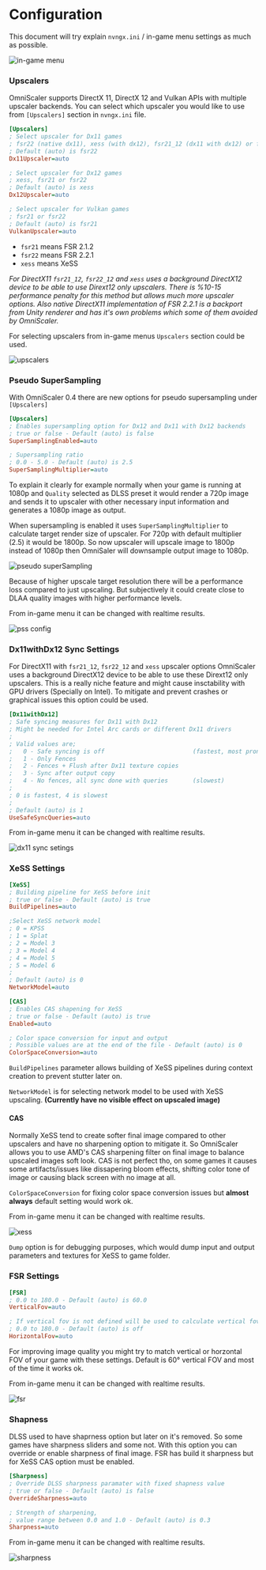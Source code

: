 # Configuration
This document will try explain `nvngx.ini` / in-game menu settings as much as possible.

![in-game menu](images/ingame_menu.png)

### Upscalers
OmniScaler supports DirectX 11, DirectX 12 and Vulkan APIs with multiple upscaler backends. You can select which upscaler you would like to use from `[Upscalers]` section in `nvngx.ini` file.

```ini
[Upscalers]
; Select upscaler for Dx11 games
; fsr22 (native dx11), xess (with dx12), fsr21_12 (dx11 with dx12) or fsr22_12 (dx11 with dx12)
; Default (auto) is fsr22
Dx11Upscaler=auto

; Select upscaler for Dx12 games
; xess, fsr21 or fsr22
; Default (auto) is xess
Dx12Upscaler=auto

; Select upscaler for Vulkan games
; fsr21 or fsr22
; Default (auto) is fsr21
VulkanUpscaler=auto
```

* `fsr21` means FSR 2.1.2
* `fsr22` means FSR 2.2.1
* `xess` means XeSS

*For DirectX11 `fsr21_12`, `fsr22_12` and `xess` uses a background DirectX12 device to be able to use Dirext12 only upscalers. There is %10-15 performance penalty for this method but allows much more upscaler options. Also native DirectX11 implementation of FSR 2.2.1 is a backport from Unity renderer and has it's own problems which some of them avoided by OmniScaler.*

For selecting upscalers from in-game menus `Upscalers` section could be used.

![upscalers](images/Upscalers.png)

### Pseudo SuperSampling
With OmniScaler 0.4 there are new options for pseudo supersampling under `[Upscalers]`

```ini
[Upscalers]
; Enables supersampling option for Dx12 and Dx11 with Dx12 backends
; true or false - Default (auto) is false
SuperSamplingEnabled=auto

; Supersampling ratio 
; 0.0 - 5.0 - Default (auto) is 2.5
SuperSamplingMultiplier=auto
```
To explain it clearly for example normally when your game is running at 1080p and `Quality` selected as DLSS preset it would render a 720p image and sends it to upscaler with other necessary input information and generates a 1080p image as output.

When supersampling is enabled it uses `SuperSamplingMultiplier` to calculate target render size of upscaler. For 720p with default multiplier (2.5) it would be 1800p. So now upscaler will upscale image to 1800p instead of 1080p then OmniSaler will downsample output image to 1080p.

![pseudo superSampling](images/pss.png)

Because of higher upscale target resolution there will be a performance loss compared to just upscaling. But subjectively it could create close to DLAA quality images with higher performance levels. 

From in-game menu it can be changed with realtime results.

![pss config](images/pss_config.png)

### Dx11withDx12 Sync Settings
For DirectX11 with `fsr21_12`, `fsr22_12` and `xess` upscaler options OmniScaler uses a background DirectX12 device to be able to use these Dirext12 only upscalers. This is a really niche feature and might cause insctability with GPU drivers (Specially on Intel). To mitigate and prevent crashes or graphical issues this option could be used.

```ini
[Dx11withDx12]
; Safe syncing measures for Dx11 with Dx12
; Might be needed for Intel Arc cards or different Dx11 drivers
;
; Valid values are;
;	0 - Safe syncing is off                         (fastest, most prone to errors)
;	1 - Only Fences
;	2 - Fences + Flush after Dx11 texture copies
;	3 - Sync after output copy				
;	4 - No fences, all sync done with queries       (slowest)
;
; 0 is fastest, 4 is slowest
;
; Default (auto) is 1
UseSafeSyncQueries=auto
```

From in-game menu it can be changed with realtime results.

![dx11 sync setings](images/dx11sync.png)

### XeSS Settings

```ini
[XeSS]
; Building pipeline for XeSS before init
; true or false - Default (auto) is true
BuildPipelines=auto 

;Select XeSS network model
; 0 = KPSS
; 1 = Splat
; 2 = Model 3
; 3 = Model 4
; 4 = Model 5
; 5 = Model 6
;
; Default (auto) is 0
NetworkModel=auto

[CAS]
; Enables CAS shapening for XeSS
; true or false - Default (auto) is true
Enabled=auto

; Color space conversion for input and output
; Possible values are at the end of the file - Default (auto) is 0
ColorSpaceConversion=auto
```

`BuildPipelines` parameter allows building of XeSS pipelines during context creation to prevent stutter later on.

`NetworkModel` is for selecting network model to be used with XeSS upscaling. **(Currently have no visible effect on upscaled image)**

#### CAS
Normally XeSS tend to create softer final image compared to other upscalers and have no sharpening option to mitigate it. So OmniScaler allows you to use AMD's CAS sharpening filter on final image to balance upscaled images soft look. CAS is not perfect tho, on some games it causes some artifacts/issues like dissapering bloom effects, shifting color tone of image or causing black screen with no image at all.

`ColorSpaceConversion` for fixing color space conversion issues but **almost always** default setting would work ok.

From in-game menu it can be changed with realtime results.

![xess](images/xess.png)

`Dump` option is for debugging purposes, which would dump input and output parameters and textures for XeSS to game folder.

### FSR Settings

```ini
[FSR]
; 0.0 to 180.0 - Default (auto) is 60.0
VerticalFov=auto

; If vertical fov is not defined will be used to calculate vertical fov
; 0.0 to 180.0 - Default (auto) is off
HorizontalFov=auto
```

For improving image quality you might try to match vertical or horzontal FOV of your game with these settings. Default is 60° vertical FOV and most of the time it works ok.

From in-game menu it can be changed with realtime results.

![fsr](images/fsr.png)

### Shapness
DLSS used to have shaprness option but later on it's removed. So some games have sharpness sliders and some not. With this option you can override or enable sharpness of final image. FSR has build it sharpness but for XeSS CAS option must be enabled.

```ini
[Sharpness]
; Override DLSS sharpness paramater with fixed shapness value
; true or false - Default (auto) is false
OverrideSharpness=auto

; Strength of sharpening, 
; value range between 0.0 and 1.0 - Default (auto) is 0.3
Sharpness=auto
```

From in-game menu it can be changed with realtime results.

![sharpness](images/sharpness.png)




